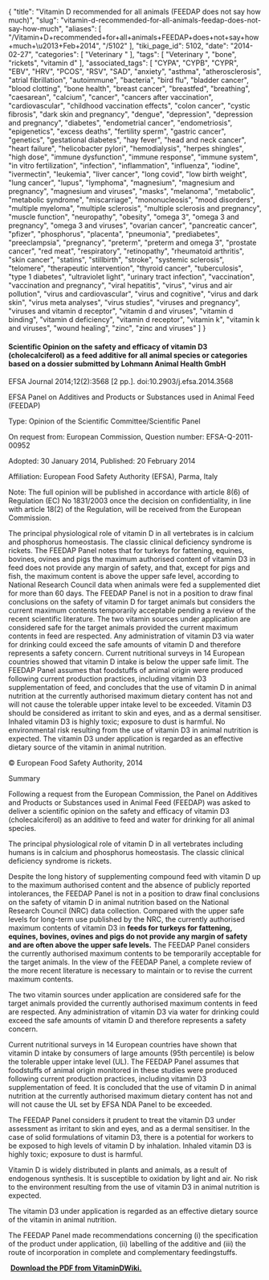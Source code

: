 {
    "title": "Vitamin D recommended for all animals (FEEDAP does not say how much)",
    "slug": "vitamin-d-recommended-for-all-animals-feedap-does-not-say-how-much",
    "aliases": [
        "/Vitamin+D+recommended+for+all+animals+FEEDAP+does+not+say+how+much+\u2013+Feb+2014",
        "/5102"
    ],
    "tiki_page_id": 5102,
    "date": "2014-02-27",
    "categories": [
        "Veterinary "
    ],
    "tags": [
        "Veterinary ",
        "bone",
        "rickets",
        "vitamin d"
    ],
    "associated_tags": [
        "CYPA",
        "CYPB",
        "CYPR",
        "EBV",
        "HRV",
        "PCOS",
        "RSV",
        "SAD",
        "anxiety",
        "asthma",
        "atherosclerosis",
        "atrial fibrillation",
        "autoimmune",
        "bacteria",
        "bird flu",
        "bladder cancer",
        "blood clotting",
        "bone health",
        "breast cancer",
        "breastfed",
        "breathing",
        "caesarean",
        "calcium",
        "cancer",
        "cancers after vaccination",
        "cardiovascular",
        "childhood vaccination effects",
        "colon cancer",
        "cystic fibrosis",
        "dark skin and pregnancy",
        "dengue",
        "depression",
        "depression and pregnancy",
        "diabetes",
        "endometrial cancer",
        "endometriosis",
        "epigenetics",
        "excess deaths",
        "fertility sperm",
        "gastric cancer",
        "genetics",
        "gestational diabetes",
        "hay fever",
        "head and neck cancer",
        "heart failure",
        "helicobacter pylori",
        "hemodialysis",
        "herpes shingles",
        "high dose",
        "immune dysfunction",
        "immune response",
        "immune system",
        "in vitro fertilization",
        "infection",
        "inflammation",
        "influenza",
        "iodine",
        "ivermectin",
        "leukemia",
        "liver cancer",
        "long covid",
        "low birth weight",
        "lung cancer",
        "lupus",
        "lymphoma",
        "magnesium",
        "magnesium and pregnancy",
        "magnesium and viruses",
        "masks",
        "melanoma",
        "metabolic",
        "metabolic syndrome",
        "miscarriage",
        "mononucleosis",
        "mood disorders",
        "multiple myeloma",
        "multiple sclerosis",
        "multiple sclerosis and pregnancy",
        "muscle function",
        "neuropathy",
        "obesity",
        "omega 3",
        "omega 3 and pregnancy",
        "omega 3 and viruses",
        "ovarian cancer",
        "pancreatic cancer",
        "pfizer",
        "phosphorus",
        "placenta",
        "pneumonia",
        "prediabetes",
        "preeclampsia",
        "pregnancy",
        "preterm",
        "preterm and omega 3",
        "prostate cancer",
        "red meat",
        "respiratory",
        "retinopathy",
        "rheumatoid arthritis",
        "skin cancer",
        "statins",
        "stillbirth",
        "stroke",
        "systemic sclerosis",
        "telomere",
        "therapeutic intervention",
        "thyroid cancer",
        "tuberculosis",
        "type 1 diabetes",
        "ultraviolet light",
        "urinary tract infection",
        "vaccination",
        "vaccination and pregnancy",
        "viral hepatitis",
        "virus",
        "virus and air pollution",
        "virus and cardiovascular",
        "virus and cognitive",
        "virus and dark skin",
        "virus meta analyses",
        "virus studies",
        "viruses and pregnancy",
        "viruses and vitamin d receptor",
        "vitamin d and viruses",
        "vitamin d binding",
        "vitamin d deficiency",
        "vitamin d receptor",
        "vitamin k",
        "vitamin k and viruses",
        "wound healing",
        "zinc",
        "zinc and viruses"
    ]
}


#### Scientific Opinion on the safety and efficacy of vitamin D3 (cholecalciferol) as a feed additive for all animal species or categories based on a dossier submitted by Lohmann Animal Health GmbH

EFSA Journal 2014;12(2):3568 <span>[2 pp.]</span>. doi:10.2903/j.efsa.2014.3568  

EFSA Panel on Additives and Products or Substances used in Animal Feed (FEEDAP)

Type: Opinion of the Scientific Committee/Scientific Panel

On request from: European Commission, Question number: EFSA-Q-2011-00952

Adopted: 30 January 2014, Published: 20 February 2014

Affiliation: European Food Safety Authority (EFSA), Parma, Italy

Note:   The full opinion will be published in accordance with article 8(6) of Regulation (EC) No 1831/2003 once the decision on confidentiality, in line with article 18(2) of the Regulation, will be received from the European Commission.

The principal physiological role of vitamin D in all vertebrates is in calcium and phosphorus homeostasis. The classic clinical deficiency syndrome is rickets. The FEEDAP Panel notes that for turkeys for fattening, equines, bovines, ovines and pigs the maximum authorised content of vitamin D3 in feed does not provide any margin of safety, and that, except for pigs and fish, the maximum content is above the upper safe level, according to National Research Council data when animals were fed a supplemented diet for more than 60 days. The FEEDAP Panel is not in a position to draw final conclusions on the safety of vitamin D for target animals but considers the current maximum contents temporarily acceptable pending a review of the recent scientific literature. The two vitamin sources under application are considered safe for the target animals provided the current maximum contents in feed are respected. Any administration of vitamin D3 via water for drinking could exceed the safe amounts of vitamin D and therefore represents a safety concern. Current nutritional surveys in 14 European countries showed that vitamin D intake is below the upper safe limit. The FEEDAP Panel assumes that foodstuffs of animal origin were produced following current production practices, including vitamin D3 supplementation of feed, and concludes that the use of vitamin D in animal nutrition at the currently authorised maximum dietary content has not and will not cause the tolerable upper intake level to be exceeded. Vitamin D3 should be considered as irritant to skin and eyes, and as a dermal sensitiser. Inhaled vitamin D3 is highly toxic; exposure to dust is harmful. No environmental risk resulting from the use of vitamin D3 in animal nutrition is expected. The vitamin D3 under application is regarded as an effective dietary source of the vitamin in animal nutrition.

© European Food Safety Authority, 2014

Summary

Following a request from the European Commission, the Panel on Additives and Products or Substances used in Animal Feed (FEEDAP) was asked to deliver a scientific opinion on the safety and efficacy of vitamin D3 (cholecalciferol) as an additive to feed and water for drinking for all animal species.

The principal physiological role of vitamin D in all vertebrates including humans is in calcium and phosphorus homeostasis. The classic clinical deficiency syndrome is rickets.

Despite the long history of supplementing compound feed with vitamin D up to the maximum authorised content and the absence of publicly reported intolerances, the FEEDAP Panel is not in a position to draw final conclusions on the safety of vitamin D in animal nutrition based on the National Research Council (NRC) data collection. Compared with the upper safe levels for long-term use published by the NRC, the currently authorised maximum contents of vitamin D3 in  **feeds for turkeys for fattening, equines, bovines, ovines and pigs do not provide any margin of safety and are often above the upper safe levels.**  The FEEDAP Panel considers the currently authorised maximum contents to be temporarily acceptable for the target animals. In the view of the FEEDAP Panel, a complete review of the more recent literature is necessary to maintain or to revise the current maximum contents.

The two vitamin sources under application are considered safe for the target animals provided the currently authorised maximum contents in feed are respected. Any administration of vitamin D3 via water for drinking could exceed the safe amounts of vitamin D and therefore represents a safety concern.

Current nutritional surveys in 14 European countries have shown that vitamin D intake by consumers of large amounts (95th percentile) is below the tolerable upper intake level (UL). The FEEDAP Panel assumes that foodstuffs of animal origin monitored in these studies were produced following current production practices, including vitamin D3 supplementation of feed. It is concluded that the use of vitamin D in animal nutrition at the currently authorised maximum dietary content has not and will not cause the UL set by EFSA NDA Panel to be exceeded.

The FEEDAP Panel considers it prudent to treat the vitamin D3 under assessment as irritant to skin and eyes, and as a dermal sensitiser. In the case of solid formulations of vitamin D3, there is a potential for workers to be exposed to high levels of vitamin D by inhalation. Inhaled vitamin D3 is highly toxic; exposure to dust is harmful.

Vitamin D is widely distributed in plants and animals, as a result of endogenous synthesis. It is susceptible to oxidation by light and air. No risk to the environment resulting from the use of vitamin D3 in animal nutrition is expected.

The vitamin D3 under application is regarded as an effective dietary source of the vitamin in animal nutrition.

The FEEDAP Panel made recommendations concerning (i) the specification of the product under application, (ii) labelling of the additive and (iii) the route of incorporation in complete and complementary feedingstuffs.

 **<i class="fas fa-file-pdf" style="margin-right: 0.3em;"></i><a href="https://d378j1rmrlek7x.cloudfront.net/attachments/pdf/efsa.pdf">Download the PDF from VitaminDWiki.</a>**
